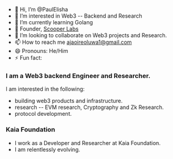 - 👋 Hi, I’m @PaulElisha
- 👀 I’m interested in Web3 -- Backend and Research
- 🌱 I’m currently learning Golang
- 💞️ Founder, [Scooper Labs](https://github.com/Scooper-Labs)
- 💞️ I’m looking to collaborate on Web3 projects and Research.
- 📫 How to reach me ajaoireoluwa1@gmail.com
- 😄 Pronouns: He/Him
- ⚡ Fun fact: 

<!---
PaulElisha/PaulElisha is a ✨ special ✨ repository because its `README.md` (this file) appears on your GitHub profile.
You can click the Preview link to take a look at your changes.
--->
### I am a Web3 backend Engineer and Researcher.
I am interested in the following:
 - building web3 products and infrastructure.
 -  research -- EVM research, Cryptography and Zk Research.
 -  protocol development.
### Kaia Foundation 
 - I work as a Developer and Researcher at Kaia Foundation.
 - I am relentlessly evolving.
